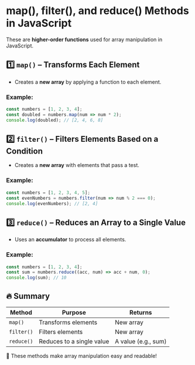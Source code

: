 # map(), filter(), and reduce() Methods in JavaScript

These are **higher-order functions** used for array manipulation in JavaScript.

## 1️⃣ `map()` – Transforms Each Element
- Creates a **new array** by applying a function to each element.

### Example:
```js
const numbers = [1, 2, 3, 4];
const doubled = numbers.map(num => num * 2);
console.log(doubled); // [2, 4, 6, 8]
```

## 2️⃣ `filter()` – Filters Elements Based on a Condition
- Creates a **new array** with elements that pass a test.

### Example:
```js
const numbers = [1, 2, 3, 4, 5];
const evenNumbers = numbers.filter(num => num % 2 === 0);
console.log(evenNumbers); // [2, 4]
```

## 3️⃣ `reduce()` – Reduces an Array to a Single Value
- Uses an **accumulator** to process all elements.

### Example:
```js
const numbers = [1, 2, 3, 4];
const sum = numbers.reduce((acc, num) => acc + num, 0);
console.log(sum); // 10
```

## 🔥 Summary
| Method  | Purpose | Returns |
|---------|---------|---------|
| `map()`  | Transforms elements | New array |
| `filter()` | Filters elements | New array |
| `reduce()` | Reduces to a single value | A value (e.g., sum) |

🚀 These methods make array manipulation easy and readable!

